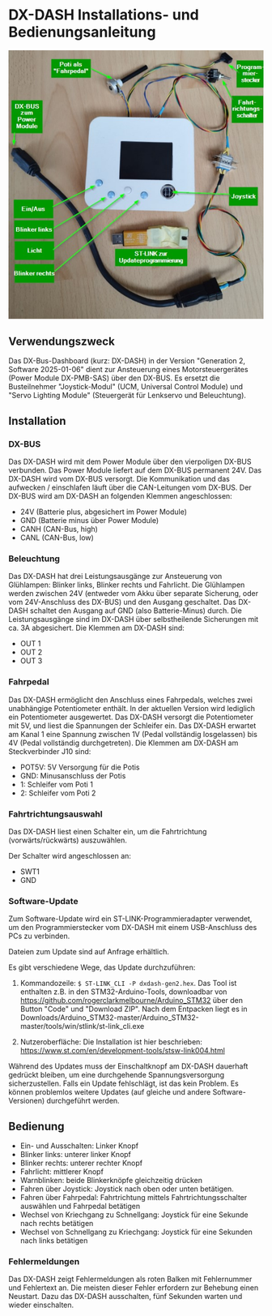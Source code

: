 # DX-DASH Installations- und Bedienungsanleitung

![image](2025-01-07_dxdash_gen2_uebersicht.jpg)

## Verwendungszweck

Das DX-Bus-Dashboard (kurz: DX-DASH) in der Version "Generation 2, Software 2025-01-06" dient zur
Ansteuerung eines Motorsteuergerätes (Power Module DX-PMB-SAS) über den DX-BUS. Es ersetzt die
Busteilnehmer "Joystick-Modul" (UCM, Universal Control Module) und "Servo Lighting Module" (Steuergerät
für Lenkservo und Beleuchtung). 

## Installation

### DX-BUS

Das DX-DASH wird mit dem Power Module über den vierpoligen DX-BUS verbunden. Das Power Module liefert
auf dem DX-BUS permanent 24V. Das DX-DASH wird vom DX-BUS versorgt. Die Kommunikation und das
aufwecken / einschlafen läuft über die CAN-Leitungen vom DX-BUS.
Der DX-BUS wird am DX-DASH an folgenden Klemmen angeschlossen:

* 24V (Batterie plus, abgesichert im Power Module)
* GND (Batterie minus über Power Module)
* CANH (CAN-Bus, high)
* CANL (CAN-Bus, low)

### Beleuchtung

Das DX-DASH hat drei Leistungsausgänge zur Ansteuerung von Glühlampen: Blinker links, Blinker rechts und Fahrlicht.
Die Glühlampen werden zwischen 24V (entweder vom Akku über separate Sicherung, oder vom 24V-Anschluss des DX-BUS) und den Ausgang geschaltet. Das DX-DASH schaltet den Ausgang auf GND (also Batterie-Minus) durch.
Die Leistungsausgänge sind im DX-DASH über selbstheilende Sicherungen mit ca. 3A abgesichert.
Die Klemmen am DX-DASH sind:

* OUT 1
* OUT 2
* OUT 3

### Fahrpedal

Das DX-DASH ermöglicht den Anschluss eines Fahrpedals, welches zwei unabhängige Potentiometer enthält.
In der aktuellen Version wird lediglich ein Potentiometer ausgewertet.
Das DX-DASH versorgt die Potentiometer mit 5V, und liest die Spannungen der Schleifer ein.
Das DX-DASH erwartet am Kanal 1 eine Spannung zwischen 1V (Pedal vollständig losgelassen) bis 4V (Pedal vollständig durchgetreten).
Die Klemmen am DX-DASH am Steckverbinder J10 sind:

* POT5V: 5V Versorgung für die Potis
* GND: Minusanschluss der Potis
* 1: Schleifer vom Poti 1
* 2: Schleifer vom Poti 2

### Fahrtrichtungsauswahl

Das DX-DASH liest einen Schalter ein, um die Fahrtrichtung (vorwärts/rückwärts) auszuwählen.

Der Schalter wird angeschlossen an:
* SWT1
* GND

### Software-Update

Zum Software-Update wird ein ST-LINK-Programmieradapter verwendet, um den Programmierstecker vom
DX-DASH mit einem USB-Anschluss des PCs zu verbinden.

Dateien zum Update sind auf Anfrage erhältlich.

Es gibt verschiedene Wege, das Update durchzuführen:

1. Kommandozeile: `$ ST-LINK_CLI -P dxdash-gen2.hex`. Das Tool ist enthalten z.B. in den STM32-Arduino-Tools, downloadbar von https://github.com/rogerclarkmelbourne/Arduino_STM32 über den Button "Code" und "Download ZIP". Nach dem Entpacken liegt es in Downloads/Arduino_STM32-master/Arduino_STM32-master/tools/win/stlink/st-link_cli.exe

2. Nutzeroberfläche: Die Installation ist hier beschrieben: https://www.st.com/en/development-tools/stsw-link004.html

Während des Updates muss der Einschaltknopf am DX-DASH dauerhaft gedrückt bleiben, um eine
durchgehende Spannungsversorgung sicherzustellen.
Falls ein Update fehlschlägt, ist das kein Problem. Es können problemlos weitere Updates (auf gleiche und andere
Software-Versionen) durchgeführt werden.

## Bedienung

- Ein- und Ausschalten: Linker Knopf
- Blinker links: unterer linker Knopf
- Blinker rechts: unterer rechter Knopf
- Fahrlicht: mittlerer Knopf
- Warnblinken: beide Blinkerknöpfe gleichzeitig drücken
- Fahren über Joystick: Joystick nach oben oder unten betätigen.
- Fahren über Fahrpedal: Fahrtrichtung mittels Fahrtrichtungsschalter auswählen und Fahrpedal betätigen
- Wechsel von Kriechgang zu Schnellgang: Joystick für eine Sekunde nach rechts betätigen
- Wechsel von Schnellgang zu Kriechgang: Joystick für eine Sekunden nach links betätigen

### Fehlermeldungen

Das DX-DASH zeigt Fehlermeldungen als roten Balken mit Fehlernummer und Fehlertext an.
Die meisten dieser Fehler erfordern zur Behebung einen Neustart. Dazu das DX-DASH ausschalten,
fünf Sekunden warten und wieder einschalten.

